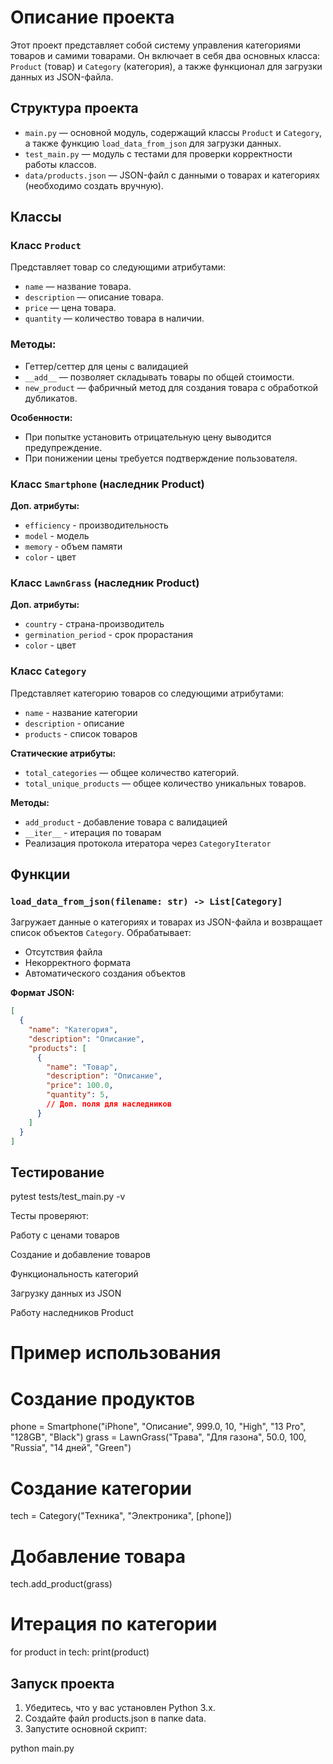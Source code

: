 # Описание проекта

Этот проект представляет собой систему управления категориями товаров и самими товарами. Он включает в себя два основных
класса: `Product` (товар) и `Category` (категория), а также функционал для загрузки данных из JSON-файла.

## Структура проекта

- `main.py` — основной модуль, содержащий классы `Product` и `Category`, а также функцию `load_data_from_json` для 
загрузки данных.
- `test_main.py` — модуль с тестами для проверки корректности работы классов.
- `data/products.json` — JSON-файл с данными о товарах и категориях (необходимо создать вручную).

## Классы

### Класс `Product`

Представляет товар со следующими атрибутами:
- `name` — название товара.
- `description` — описание товара.
- `price` — цена товара.
- `quantity` — количество товара в наличии.

### Методы:

- Геттер/сеттер для цены с валидацией
- `__add__` — позволяет складывать товары по общей стоимости.
- `new_product` — фабричный метод для создания товара с обработкой дубликатов.

**Особенности:**
- При попытке установить отрицательную цену выводится предупреждение.
- При понижении цены требуется подтверждение пользователя.

### Класс `Smartphone` (наследник Product)

**Доп. атрибуты:**
- `efficiency` - производительность
- `model` - модель
- `memory` - объем памяти
- `color` - цвет

### Класс `LawnGrass` (наследник Product)

**Доп. атрибуты:**
- `country` - страна-производитель
- `germination_period` - срок прорастания
- `color` - цвет

### Класс `Category`

Представляет категорию товаров со следующими атрибутами:
- `name` - название категории
- `description` - описание
- `products` - список товаров

**Статические атрибуты:**
- `total_categories` — общее количество категорий.
- `total_unique_products` — общее количество уникальных товаров.

**Методы:**
- `add_product` - добавление товара с валидацией
- `__iter__` - итерация по товарам
- Реализация протокола итератора через `CategoryIterator`

## Функции

### `load_data_from_json(filename: str) -> List[Category]`

Загружает данные о категориях и товарах из JSON-файла и возвращает список объектов `Category`. Обрабатывает:
- Отсутствия файла
- Некорректного формата
- Автоматического создания объектов

**Формат JSON:**
```json
[
  {
    "name": "Категория",
    "description": "Описание",
    "products": [
      {
        "name": "Товар",
        "description": "Описание",
        "price": 100.0,
        "quantity": 5,
        // Доп. поля для наследников
      }
    ]
  }
]
```

## Тестирование
pytest tests/test_main.py -v

Тесты проверяют:

Работу с ценами товаров

Создание и добавление товаров

Функциональность категорий

Загрузку данных из JSON

Работу наследников Product

# Пример использования

# Создание продуктов
phone = Smartphone("iPhone", "Описание", 999.0, 10, "High", "13 Pro", "128GB", "Black")
grass = LawnGrass("Трава", "Для газона", 50.0, 100, "Russia", "14 дней", "Green")

# Создание категории
tech = Category("Техника", "Электроника", [phone])

# Добавление товара
tech.add_product(grass)

# Итерация по категории
for product in tech:
    print(product)

## Запуск проекта

1. Убедитесь, что у вас установлен Python 3.x.
2. Создайте файл products.json в папке data.
3. Запустите основной скрипт:

python main.py
